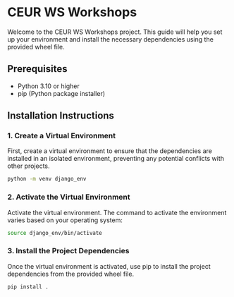 # CEUR WS Workshops

Welcome to the CEUR WS Workshops project. This guide will help you set up your environment and install the necessary dependencies using the provided wheel file.

## Prerequisites

- Python 3.10 or higher
- pip (Python package installer)

## Installation Instructions

### 1. Create a Virtual Environment

First, create a virtual environment to ensure that the dependencies are installed in an isolated environment, preventing any potential conflicts with other projects.

```sh
python -m venv django_env
```

### 2. Activate the Virtual Environment 

Activate the virtual environment. The command to activate the environment varies based on your operating system:

```sh
source django_env/bin/activate
```

### 3. Install the Project Dependencies 

Once the virtual environment is activated, use pip to install the project dependencies from the provided wheel file.

```sh
pip install .
```


